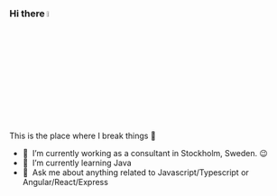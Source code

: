 ### Hi there <a href="https://www.gautamkrishnar.com/"><img src="https://media.giphy.com/media/hvRJCLFzcasrR4ia7z/giphy.gif" width="5%"></a>
This is the place where I break things :rofl:

- 🔭 &nbsp;I’m currently working as a consultant in Stockholm, Sweden. :wink:
- 🌱 &nbsp;I’m currently learning Java
- 💬 &nbsp;Ask me about anything related to Javascript/Typescript or Angular/React/Express
